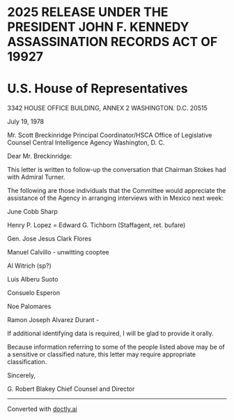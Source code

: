# 2025 RELEASE UNDER THE PRESIDENT JOHN F. KENNEDY ASSASSINATION RECORDS ACT OF 19927

# U.S. House of Representatives
3342 HOUSE OFFICE BUILDING, ANNEX 2
WASHINGTON. D.C. 20515

July 19, 1978

Mr. Scott Breckinridge
Principal Coordinator/HSCA
Office of Legislative Counsel
Central Intelligence Agency
Washington, D. C.

Dear Mr. Breckinridge:

This letter is written to follow-up the conversation that Chairman Stokes had with Admiral Turner.

The following are those individuals that the Committee would appreciate the assistance of the Agency in arranging interviews with in Mexico next week:

June Cobb Sharp

Henry P. Lopez = Edward G. Tichborn (Staffagent, ret. bufare)

Gen. Jose Jesus Clark Flores

Manuel Calvillo - unwitting cooptee

Al Witrich (sp?)

Luis Alberu Suoto

Consuelo Esperon

Noe Palomares

Ramon Joseph Alvarez Durant -

If additional identifying data is required, I will be glad to provide it orally.

Because information referring to some of the people listed above may be of a sensitive or classified nature, this letter may require appropriate classification.

Sincerely,

G. Robert Blakey
Chief Counsel and Director


---
Converted with [doctly.ai](https://doctly.ai)